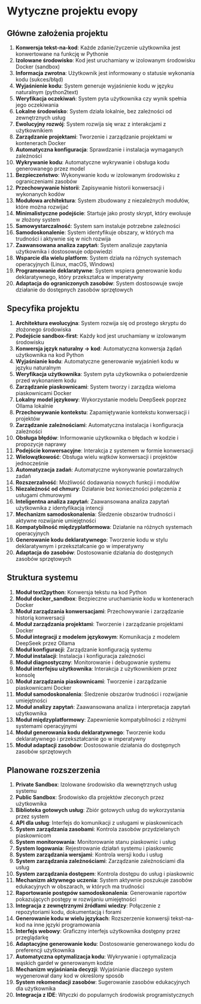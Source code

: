 # Wytyczne projektu evopy

## Główne założenia projektu

1. **Konwersja tekst-na-kod**: Każde zdanie/życzenie użytkownika jest konwertowane na funkcję w Pythonie
2. **Izolowane środowisko**: Kod jest uruchamiany w izolowanym środowisku Docker (sandbox)
3. **Informacja zwrotna**: Użytkownik jest informowany o statusie wykonania kodu (sukces/błąd)
4. **Wyjaśnienie kodu**: System generuje wyjaśnienie kodu w języku naturalnym (python2text)
5. **Weryfikacja oczekiwań**: System pyta użytkownika czy wynik spełnia jego oczekiwania
6. **Lokalne środowisko**: System działa lokalnie, bez zależności od zewnętrznych usług
7. **Ewolucyjny rozwój**: System rozwija się wraz z interakcjami z użytkownikiem
8. **Zarządzanie projektami**: Tworzenie i zarządzanie projektami w kontenerach Docker
9. **Automatyczna konfiguracja**: Sprawdzanie i instalacja wymaganych zależności
10. **Wykrywanie kodu**: Automatyczne wykrywanie i obsługa kodu generowanego przez model
11. **Bezpieczeństwo**: Wykonywanie kodu w izolowanym środowisku z ograniczeniami zasobów
12. **Przechowywanie historii**: Zapisywanie historii konwersacji i wykonanych kodów
13. **Modułowa architektura**: System zbudowany z niezależnych modułów, które można rozwijać
14. **Minimalistyczne podejście**: Startuje jako prosty skrypt, który ewoluuje w złożony system
15. **Samowystarczalność**: System sam instaluje potrzebne zależności
16. **Samodoskonalenie**: System identyfikuje obszary, w których ma trudności i aktywnie się w nich rozwija
17. **Zaawansowana analiza zapytań**: System analizuje zapytania użytkownika i dostosowuje odpowiedzi
18. **Wsparcie dla wielu platform**: System działa na różnych systemach operacyjnych (Linux, macOS, Windows)
19. **Programowanie deklaratywne**: System wspiera generowanie kodu deklaratywnego, który przekształca w imperatywny
20. **Adaptacja do ograniczonych zasobów**: System dostosowuje swoje działanie do dostępnych zasobów sprzętowych

## Specyfika projektu

1. **Architektura ewolucyjna**: System rozwija się od prostego skryptu do złożonego środowiska
2. **Podejście sandbox-first**: Każdy kod jest uruchamiany w izolowanym środowisku
3. **Konwersja język naturalny -> kod**: Automatyczna konwersja żądań użytkownika na kod Python
4. **Wyjaśnianie kodu**: Automatyczne generowanie wyjaśnień kodu w języku naturalnym
5. **Weryfikacja użytkownika**: System pyta użytkownika o potwierdzenie przed wykonaniem kodu
6. **Zarządzanie piaskownicami**: System tworzy i zarządza wieloma piaskownicami Docker
7. **Lokalny model językowy**: Wykorzystanie modelu DeepSeek poprzez Ollama lokalnie
8. **Przechowywanie kontekstu**: Zapamiętywanie kontekstu konwersacji i projektów
9. **Zarządzanie zależnościami**: Automatyczna instalacja i konfiguracja zależności
10. **Obsługa błędów**: Informowanie użytkownika o błędach w kodzie i propozycje naprawy
11. **Podejście konwersacyjne**: Interakcja z systemem w formie konwersacji
12. **Wielowątkowość**: Obsługa wielu wątków konwersacji i projektów jednocześnie
13. **Automatyzacja zadań**: Automatyczne wykonywanie powtarzalnych zadań
14. **Rozszerzalność**: Możliwość dodawania nowych funkcji i modułów
15. **Niezależność od chmury**: Działanie bez konieczności połączenia z usługami chmurowymi
16. **Inteligentna analiza zapytań**: Zaawansowana analiza zapytań użytkownika z identyfikacją intencji
17. **Mechanizm samodoskonalenia**: Śledzenie obszarów trudności i aktywne rozwijanie umiejętności
18. **Kompatybilność międzyplatformowa**: Działanie na różnych systemach operacyjnych
19. **Generowanie kodu deklaratywnego**: Tworzenie kodu w stylu deklaratywnym i przekształcanie go w imperatywny
20. **Adaptacja do zasobów**: Dostosowanie działania do dostępnych zasobów sprzętowych

## Struktura systemu

1. **Moduł text2python**: Konwersja tekstu na kod Python
2. **Moduł docker_sandbox**: Bezpieczne uruchamianie kodu w kontenerach Docker
3. **Moduł zarządzania konwersacjami**: Przechowywanie i zarządzanie historią konwersacji
4. **Moduł zarządzania projektami**: Tworzenie i zarządzanie projektami Docker
5. **Moduł integracji z modelem językowym**: Komunikacja z modelem DeepSeek przez Ollama
6. **Moduł konfiguracji**: Zarządzanie konfiguracją systemu
7. **Moduł instalacji**: Instalacja i konfiguracja zależności
8. **Moduł diagnostyczny**: Monitorowanie i debugowanie systemu
9. **Moduł interfejsu użytkownika**: Interakcja z użytkownikiem przez konsolę
10. **Moduł zarządzania piaskownicami**: Tworzenie i zarządzanie piaskownicami Docker
11. **Moduł samodoskonalenia**: Śledzenie obszarów trudności i rozwijanie umiejętności
12. **Moduł analizy zapytań**: Zaawansowana analiza i interpretacja zapytań użytkownika
13. **Moduł międzyplatformowy**: Zapewnienie kompatybilności z różnymi systemami operacyjnymi
14. **Moduł generowania kodu deklaratywnego**: Tworzenie kodu deklaratywnego i przekształcanie go w imperatywny
15. **Moduł adaptacji zasobów**: Dostosowanie działania do dostępnych zasobów sprzętowych

## Planowane rozszerzenia

1. **Private Sandbox**: Izolowane środowisko dla wewnętrznych usług systemu
2. **Public Sandbox**: Środowisko dla projektów zleconych przez użytkownika
3. **Biblioteka gotowych usług**: Zbiór gotowych usług do wykorzystania przez system
4. **API dla usług**: Interfejs do komunikacji z usługami w piaskownicach
5. **System zarządzania zasobami**: Kontrola zasobów przydzielanych piaskownicom
6. **System monitorowania**: Monitorowanie stanu piaskownic i usług
7. **System logowania**: Rejestrowanie działań systemu i piaskownic
8. **System zarządzania wersjami**: Kontrola wersji kodu i usług
9. **System zarządzania zależnościami**: Zarządzanie zależnościami dla usług
10. **System zarządzania dostępem**: Kontrola dostępu do usług i piaskownic
11. **Mechanizm aktywnego uczenia**: System aktywnie poszukuje zasobów edukacyjnych w obszarach, w których ma trudności
12. **Raportowanie postępów samodoskonalenia**: Generowanie raportów pokazujących postępy w rozwijaniu umiejętności
13. **Integracja z zewnętrznymi źródłami wiedzy**: Połączenie z repozytoriami kodu, dokumentacją i forami
14. **Generowanie kodu w wielu językach**: Rozszerzenie konwersji tekst-na-kod na inne języki programowania
15. **Interfejs webowy**: Graficzny interfejs użytkownika dostępny przez przeglądarkę
16. **Adaptacyjne generowanie kodu**: Dostosowanie generowanego kodu do preferencji użytkownika
17. **Automatyczna optymalizacja kodu**: Wykrywanie i optymalizacja wąskich gardeł w generowanym kodzie
18. **Mechanizm wyjaśniania decyzji**: Wyjaśnianie dlaczego system wygenerował dany kod w określony sposób
19. **System rekomendacji zasobów**: Sugerowanie zasobów edukacyjnych dla użytkownika
20. **Integracja z IDE**: Wtyczki do popularnych środowisk programistycznych
